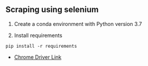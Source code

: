 ## Scraping using selenium 

1. Create a conda environment with Python version 3.7 

2. Install requirements

```
pip install -r requirements
```

* [Chrome Driver Link](https://chromedriver.chromium.org/downloads)
